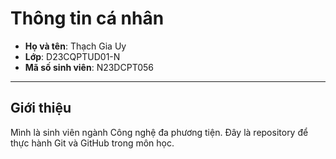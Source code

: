 # Thông tin cá nhân
- **Họ và tên**: Thạch Gia Uy  
- **Lớp**: D23CQPTUD01-N  
- **Mã số sinh viên**: N23DCPT056  

---
## Giới thiệu
Mình là sinh viên ngành Công nghệ đa phương tiện. Đây là repository để thực hành Git và GitHub trong môn học.
